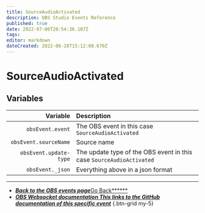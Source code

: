 ```yaml
---
title: SourceAudioActivated
description: OBS Studio Events Reference
published: true
date: 2022-07-06T20:54:36.107Z
tags:
editor: markdown
dateCreated: 2022-06-28T15:12:08.670Z
---
```


# SourceAudioActivated

## Variables

|               Variable | Description                                                          |
| ----------------------:|:-------------------------------------------------------------------- |
|       `obsEvent.event` | The OBS event in this case `SourceAudioActivated`                    |
|  `obsEvent.sourceName` | Source name                                                          |
| `obsEvent.update-type` | The update type of the OBS event in this case `SourceAudioActivated` |
|       `obsEvent._json` | Everything above in a json format                                    |

---

- [<i class="mdi mdi-chevron-left"></i>***Back to the OBS events page***Go Back******](/en/Broadcasters/OBS/Events)
- [<i class="mdi mdi-github"></i> ***OBS Websocket documentation ***This links to the GitHub documentation of this specific event******](https://github.com/obsproject/obs-websocket/blob/4.x-current/docs/generated/protocol.md#sourceaudioactivated)
{.btn-grid my-5}

